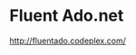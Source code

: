 <!--
id: 239415490
link: http://kevinisom.info/post/239415490/fluent-ado-net
slug: fluent-ado-net
date: Wed Nov 11 2009 09:18:11 GMT+1300 (NZDT)
raw: {"blog_name":"kevinisom","id":239415490,"post_url":"http://kevinisom.info/post/239415490/fluent-ado-net","slug":"fluent-ado-net","type":"link","date":"2009-11-10 20:18:11 GMT","timestamp":1257884291,"state":"published","format":"html","reblog_key":"HIzCEGjm","tags":[],"short_url":"http://tmblr.co/Zw68YyEHJ32","highlighted":[],"feed_item":"http://fluentado.codeplex.com/","from_feed_id":"650234","note_count":0,"title":"Fluent Ado.net","url":"http://fluentado.codeplex.com/","description":""}
publish: 2009-11-011
tags: 
title: Fluent Ado.net
-->


Fluent Ado.net
==============

<http://fluentado.codeplex.com/>


